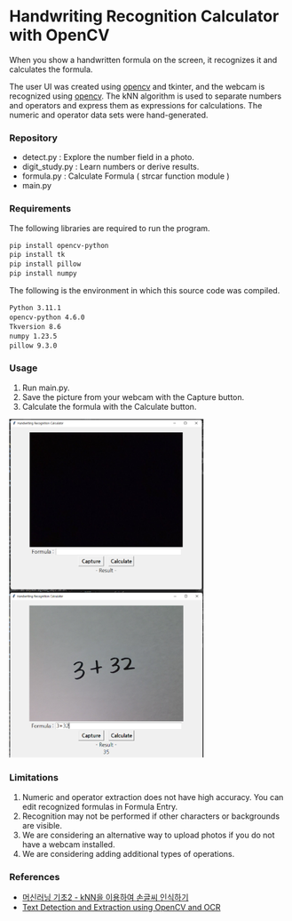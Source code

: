 # Handwriting Recognition Calculator with OpenCV

When you show a handwritten formula on the screen, it recognizes it and calculates the formula.

The user UI was created using [opencv](https://github.com/opencv/opencv) and tkinter, and the webcam is recognized using [opencv](https://github.com/opencv/opencv). The kNN algorithm is used to separate numbers and operators and express them as expressions for calculations. The numeric and operator data sets were hand-generated.

### Repository
- detect.py : Explore the number field in a photo.
- digit_study.py : Learn numbers or derive results.
- formula.py : Calculate Formula ( strcar function module )
- main.py 

### Requirements
The following libraries are required to run the program.
```sh
pip install opencv-python
pip install tk
pip install pillow
pip install numpy
```

The following is the environment in which this source code was compiled.
```sh
Python 3.11.1
opencv-python 4.6.0
Tkversion 8.6
numpy 1.23.5
pillow 9.3.0
```

### Usage
1. Run main.py.
2. Save the picture from your webcam with the Capture button.
3. Calculate the formula with the Calculate button.

<span>
  <img src="https://github.com/tjfdlvTKr/HandWritingCalculator/blob/main/README_img/img1.png" width="350" align="left"/>
  <img src="https://github.com/tjfdlvTkr/HandWritingCalculator/blob/main/README_img/img2.png" width="350"/>
</span>  
<p></p>

### Limitations
1. Numeric and operator extraction does not have high accuracy. You can edit recognized formulas in Formula Entry.
2. Recognition may not be performed if other characters or backgrounds are visible.
3. We are considering an alternative way to upload photos if you do not have a webcam installed.
4. We are considering adding additional types of operations.

### References
* [머신러닝 기초2 - kNN을 이용하여 손글씨 인식하기](https://blog.naver.com/samsjang/220684292757)
* [Text Detection and Extraction using OpenCV and OCR](https://www.geeksforgeeks.org/text-detection-and-extraction-using-opencv-and-ocr/)
